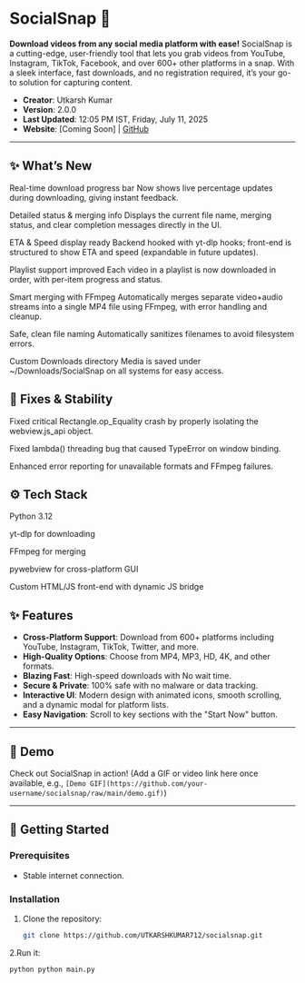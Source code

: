 # SocialSnap 🚀

**Download videos from any social media platform with ease!** SocialSnap is a cutting-edge, user-friendly tool that lets you grab videos from YouTube, Instagram, TikTok, Facebook, and over 600+ other platforms in a snap. With a sleek interface, fast downloads, and no registration required, it’s your go-to solution for capturing content.

- **Creator**: Utkarsh Kumar
- **Version**: 2.0.0
- **Last Updated**: 12:05 PM IST, Friday, July 11, 2025
- **Website**: [Coming Soon] | [GitHub](https://github.com/your-username/socialsnap)

---
## ✨ What’s New
Real-time download progress bar
Now shows live percentage updates during downloading, giving instant feedback.

Detailed status & merging info
Displays the current file name, merging status, and clear completion messages directly in the UI.

ETA & Speed display ready
Backend hooked with yt-dlp hooks; front-end is structured to show ETA and speed (expandable in future updates).

Playlist support improved
Each video in a playlist is now downloaded in order, with per-item progress and status.

Smart merging with FFmpeg
Automatically merges separate video+audio streams into a single MP4 file using FFmpeg, with error handling and cleanup.

Safe, clean file naming
Automatically sanitizes filenames to avoid filesystem errors.

Custom Downloads directory
Media is saved under ~/Downloads/SocialSnap on all systems for easy access.

## 🐛 Fixes & Stability
Fixed critical Rectangle.op_Equality crash by properly isolating the webview.js_api object.

Fixed lambda() threading bug that caused TypeError on window binding.

Enhanced error reporting for unavailable formats and FFmpeg failures.

## ⚙ Tech Stack
Python 3.12

yt-dlp for downloading

FFmpeg for merging

pywebview for cross-platform GUI

Custom HTML/JS front-end with dynamic JS bridge

## ✨ Features

- **Cross-Platform Support**: Download from 600+ platforms including YouTube, Instagram, TikTok, Twitter, and more.
- **High-Quality Options**: Choose from MP4, MP3, HD, 4K, and other formats.
- **Blazing Fast**: High-speed downloads with No wait time.
- **Secure & Private**: 100% safe with no malware or data tracking.
- **Interactive UI**: Modern design with animated icons, smooth scrolling, and a dynamic modal for platform lists.
- **Easy Navigation**: Scroll to key sections with the "Start Now" button.

---

## 🎥 Demo

Check out SocialSnap in action! (Add a GIF or video link here once available, e.g., `[Demo GIF](https://github.com/your-username/socialsnap/raw/main/demo.gif)`)

---

## 🚀 Getting Started

### Prerequisites

- Stable internet connection.

### Installation
1. Clone the repository:
   ```bash
   git clone https://github.com/UTKARSHKUMAR712/socialsnap.git
2.Run it:

    python python main.py  
   
